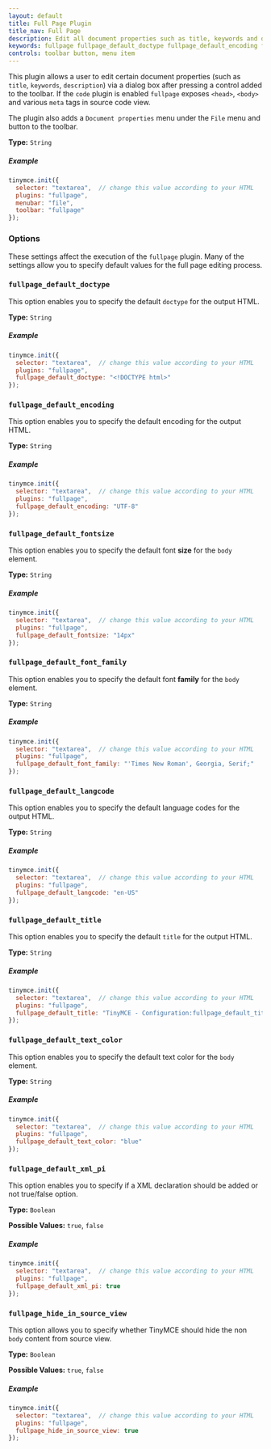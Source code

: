 ```yaml
---
layout: default
title: Full Page Plugin
title_nav: Full Page
description: Edit all document properties such as title, keywords and description.
keywords: fullpage fullpage_default_doctype fullpage_default_encoding fullpage_default_fontsize fullpage_default_font_family fullpage_default_langcode fullpage_default_title fullpage_default_text_color fullpage_default_xml_pi fullpage_hide_in_source_view
controls: toolbar button, menu item
---
```


This plugin allows a user to edit certain document properties (such as `title`, `keywords`, `description`) via a dialog box after pressing a control added to the toolbar. If the `code` plugin is enabled `fullpage` exposes `<head>`, `<body>` and various `meta` tags in source code view.

The plugin also adds a `Document properties` menu under the `File` menu and button to the toolbar.

**Type:** `String`

##### Example

```js
tinymce.init({
  selector: "textarea",  // change this value according to your HTML
  plugins: "fullpage",
  menubar: "file",
  toolbar: "fullpage"
});
```

### Options

These settings affect the execution of the `fullpage` plugin. Many of the settings allow you to specify default values for the full page editing process.

### `fullpage_default_doctype`

This option enables you to specify the default `doctype` for the output HTML.

**Type:** `String`

##### Example

```js
tinymce.init({
  selector: "textarea",  // change this value according to your HTML
  plugins: "fullpage",
  fullpage_default_doctype: "<!DOCTYPE html>"
});
```

### `fullpage_default_encoding`

This option enables you to specify the default encoding for the output HTML.

**Type:** `String`

##### Example

```js
tinymce.init({
  selector: "textarea",  // change this value according to your HTML
  plugins: "fullpage",
  fullpage_default_encoding: "UTF-8"
});
```

### `fullpage_default_fontsize`

This option enables you to specify the default font **size** for the `body` element.

**Type:** `String`

##### Example

```js
tinymce.init({
  selector: "textarea",  // change this value according to your HTML
  plugins: "fullpage",
  fullpage_default_fontsize: "14px"
});
```

### `fullpage_default_font_family`

This option enables you to specify the default font **family** for the `body` element.

**Type:** `String`

##### Example

```js
tinymce.init({
  selector: "textarea",  // change this value according to your HTML
  plugins: "fullpage",
  fullpage_default_font_family: "'Times New Roman', Georgia, Serif;"
});
```

### `fullpage_default_langcode`

This option enables you to specify the default language codes for the output HTML.

**Type:** `String`

##### Example

```js
tinymce.init({
  selector: "textarea",  // change this value according to your HTML
  plugins: "fullpage",
  fullpage_default_langcode: "en-US"
});
```

### `fullpage_default_title`

This option enables you to specify the default `title` for the output HTML.

**Type:** `String`

##### Example

```js
tinymce.init({
  selector: "textarea",  // change this value according to your HTML
  plugins: "fullpage",
  fullpage_default_title: "TinyMCE - Configuration:fullpage_default_title"
});
```

### `fullpage_default_text_color`

This option enables you to specify the default text color for the `body` element.

**Type:** `String`

##### Example

```js
tinymce.init({
  selector: "textarea",  // change this value according to your HTML
  plugins: "fullpage",
  fullpage_default_text_color: "blue"
});
```

### `fullpage_default_xml_pi`

This option enables you to specify if a XML declaration should be added or not true/false option.

**Type:** `Boolean`

**Possible Values:** `true`, `false`

##### Example

```js
tinymce.init({
  selector: "textarea",  // change this value according to your HTML
  plugins: "fullpage",
  fullpage_default_xml_pi: true
});
```

### `fullpage_hide_in_source_view`

This option allows you to specify whether TinyMCE should hide the non `body` content from source view.

**Type:** `Boolean`

**Possible Values:** `true`, `false`

##### Example

```js
tinymce.init({
  selector: "textarea",  // change this value according to your HTML
  plugins: "fullpage",
  fullpage_hide_in_source_view: true
});
```
